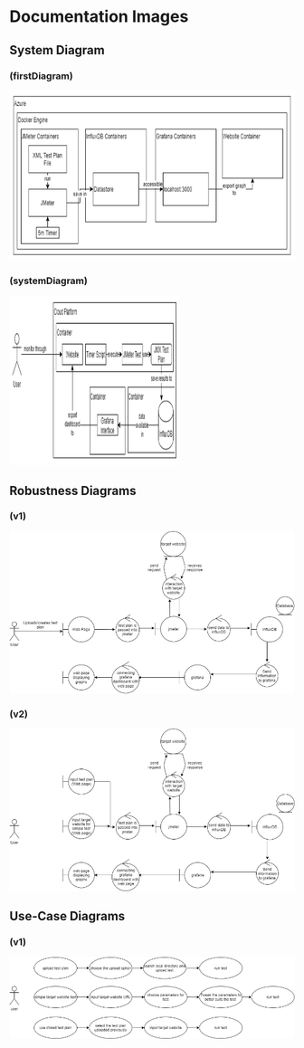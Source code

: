 # Documentation Images

## System Diagram
### (firstDiagram)
<img src="Diagram/firstDiagram.png" width="800" height="300" >


### (systemDiagram)
<img src="Diagram/systemDiagram.png" width="300" height="300" >


## Robustness Diagrams
### (v1)
<img src="Diagram/robustness_diagrams/robustnessDiagramV1.png" >


### (v2)

<img src="Diagram/robustness_diagrams/robustnessDiagramV2.png" >


## Use-Case Diagrams
### (v1)
<img src="Diagram/use_cases/useCaseDiagramV1.png" >



